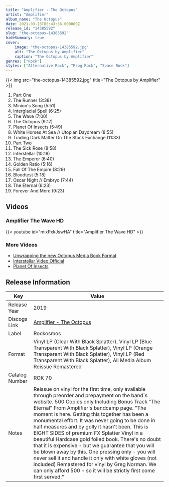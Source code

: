 ```yaml
---
title: "Amplifier - The Octopus"
artist: "Amplifier"
album_name: "The Octopus"
date: 2021-03-13T05:43:56.000000Z
release_id: "14385592"
slug: "the-octopus-14385592"
hideSummary: true
cover:
    image: "the-octopus-14385592.jpg"
    alt: "The Octopus by Amplifier"
    caption: "The Octopus by Amplifier"
genres: ["Rock"]
styles: ["Alternative Rock", "Prog Rock", "Space Rock"]
---
```


{{< img src="the-octopus-14385592.jpg" title="The Octopus by Amplifier" >}}

<!-- section break -->

1. Part One
2. The Runner (3:38)
3. Minion's Song (5:51)
4. Interglacial Spell (6:25)
5. The Wave (7:00)
6. The Octopus (9:17)
7. Planet Of Insects (5:49)
8. White Horses At Sea // Utopian Daydream (8:55)
9. Trading Dark Matter On The Stock Exchange (11:33)
10. Part Two
11. The Sick Rose (8:58)
12. Interstellar (10:18)
13. The Emperor (6:40)
14. Golden Ratio (5:16)
15. Fall Of The Empire (8:29)
16. Bloodtest (5:18)
17. Oscar Night // Embryo (7:44)
18. The Eternal (6:23)
19. Forever And More (9:23)

<!-- section break -->




## Videos
### Amplifier  The Wave  HD
{{< youtube id="mixPxkJswHA" title="Amplifier  The Wave  HD" >}}<br>

### More Videos

- [Unwrapping the new Octopus Media Book Format](https://www.youtube.com/watch?v=55cv0Ld7TAE)
- [Interstellar Video Official](https://www.youtube.com/watch?v=D6-OHRup75c)
- [Planet Of Insects](https://www.youtube.com/watch?v=UsJ_lzhiHb0)


## Release Information
|  Key           | Value                                                |
| ---------------| ---------------------------------------------------- |
| Release Year   | 2019                                   |
| Discogs Link   | [Amplifier - The Octopus](https://www.discogs.com/release/14385592-Amplifier-The-Octopus) |
| Label          | Rockosmos |
| Format         | Vinyl LP (Clear With Black Splatter), Vinyl LP (Blue Transparent With Black Splatter), Vinyl LP (Orange Transparent With Black Splatter), Vinyl LP (Red Transparent With Black Splatter), All Media Album Reissue Remastered |
| Catalog Number | ROK 70 |
| Notes | Reissue on vinyl for the first time, only available through preorder and prepayment on the band´s website.  500 Copies only  Including Bonus Track "The Eternal"  From Amplifier's bandcamp page.  "The moment is here. Getting this together has been a monumental effort. It was never going to be done in half measures and by golly it hasn't been. This is EIGHT SIDES of premium FX Splatter Vinyl in a beautiful Hardcase gold foiled book. There's no doubt that it is expensive - but we guarantee that you will be blown away by this. One pressing only - you will never sell it and handle it only with white gloves (not included) Remastered for vinyl by Greg Norman. We can only afford 500 - so it will be strictly first come first served." |